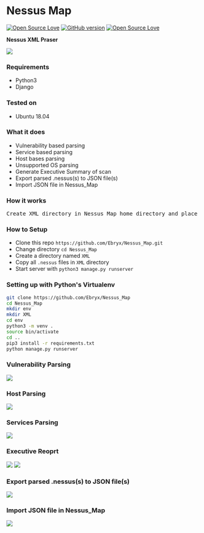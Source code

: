 # Nessus Map
[![Open Source Love](https://badges.frapsoft.com/os/v1/open-source.svg?v=102)](https://github.com/ellerbrock/open-source-badge/)
[![GitHub version](https://d25lcipzij17d.cloudfront.net/badge.svg?id=gh&v=1.0)](http://badge.fury.io/gh/boennemann%2Fbadges)
[![Open Source Love](https://badges.frapsoft.com/os/mit/mit.svg?v=102)](https://github.com/ellerbrock/open-source-badge/)

**Nessus XML Praser**

<img src="https://i.imgur.com/gtw4lVP.png" />

### Requirements
- Python3
- Django

### Tested on
- Ubuntu 18.04

### What it does
- Vulnerability based parsing
- Service based parsing
- Host bases parsing
- Unsupported OS parsing
- Generate Executive Summary of scan
- Export parsed .nessus(s) to JSON file(s)  
- Import JSON file in Nessus_Map

### How it works
<pre>Create XML directory in Nessus_Map home directory and place all .nessus files under XML directory and start server.</pre>

### How to Setup
- Clone this repo `https://github.com/Ebryx/Nessus_Map.git`
- Change directory `cd Nessus_Map`
- Create a directory named `XML`
- Copy all `.nessus` files in `XML` directory
- Start server with `python3 manage.py runserver`

### Setting up with Python's Virtualenv
```bash
git clone https://github.com/Ebryx/Nessus_Map
cd Nessus_Map
mkdir env
mkdir XML
cd env
python3 -m venv . 
source bin/activate
cd ..
pip3 install -r requirements.txt
python manage.py runserver
```


### Vulnerability Parsing

<img src="https://i.imgur.com/etrzGc3.gif" />


### Host Parsing

<img src="https://i.imgur.com/sgZp1AI.png" />


### Services Parsing

<img src="https://i.imgur.com/FZUFRKm.png" />


### Executive Reoprt

<img src="https://i.imgur.com/J4vrkD7.png" />

<img src="https://i.imgur.com/vWeU257.png" />


### Export parsed .nessus(s) to JSON file(s)

<img src="https://i.imgur.com/aQaPBZm.gif" />


### Import JSON file in Nessus_Map

<img src="https://i.imgur.com/oDBuD8r.gif" />
